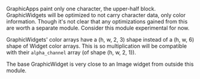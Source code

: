 GraphicApps paint only one character, the upper-half block. GraphicWidgets will be optimized to not
carry character data, only color information. Though it's not clear that any optimizations gained from this
are worth a separate module. Consider this module experimental for now.

GraphicWidgets' color arrays have a (h, w, 2, 3) shape instead of a (h, w, 6) shape of Widget color arrays.
This is so multiplication will be compatible with their `alpha_channel` array (of shape (h, w, 2, 1)).

The base GraphicWidget is very close to an Image widget from outside this module.
